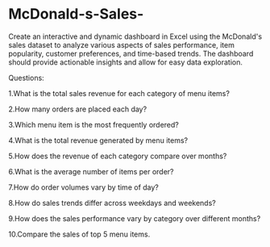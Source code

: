 # McDonald-s-Sales-

Create an interactive and dynamic dashboard in Excel using the McDonald's sales dataset to analyze various aspects of sales performance, item popularity, customer preferences, and time-based trends. The dashboard should provide actionable insights and allow for easy data exploration.

Questions:

1.What is the total sales revenue for each category of menu items?

2.How many orders are placed each day?

3.Which menu item is the most frequently ordered?

4.What is the total revenue generated by menu items?

5.How does the revenue of each category compare over months?

6.What is the average number of items per order?

7.How do order volumes vary by time of day?

8.How do sales trends differ across weekdays and weekends?

9.How does the sales performance vary by category over different months?

10.Compare the sales of top 5 menu items.
